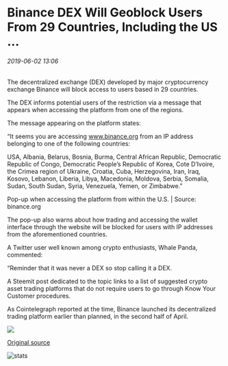 # Binance DEX Will Geoblock Users From 29 Countries, Including the US ...

###### 2019-06-02 13:06

The decentralized exchange (DEX) developed by major cryptocurrency exchange Binance will block access to users based in 29 countries.

The DEX informs potential users of the restriction via a message that appears when accessing the platform from one of the regions.

The message appearing on the platform states:

“It seems you are accessing www.binance.org from an IP address belonging to one of the following countries:

USA, Albania, Belarus, Bosnia, Burma, Central African Republic, Democratic Republic of Congo, Democratic People’s Republic of Korea, Cote D’Ivoire, the Crimea region of Ukraine, Croatia, Cuba, Herzegovina, Iran, Iraq, Kosovo, Lebanon, Liberia, Libya, Macedonia, Moldova, Serbia, Somalia, Sudan, South Sudan, Syria, Venezuela, Yemen, or Zimbabwe.”

Pop-up when accessing the platform from within the U.S. | Source: binance.org

The pop-up also warns about how trading and accessing the wallet interface through the website will be blocked for users with IP addresses from the aforementioned countries.

A Twitter user well known among crypto enthusiasts, Whale Panda, commented:

“Reminder that it was never a DEX so stop calling it a DEX.

A Steemit post dedicated to the topic links to a list of suggested crypto asset trading platforms that do not require users to go through Know Your Customer procedures.

As Cointelegraph reported at the time, Binance launched its decentralized trading platform earlier than planned, in the second half of April.

![](https://s3.cointelegraph.com/storage/uploads/view/db71a8113bd45bc40470d24a09ba149c.png)

[Original source](https://cointelegraph.com/news/binance-dex-will-geoblock-users-from-29-countries-including-the-us)

![stats](https://c.statcounter.com/11760860/0/a89fa40b/1/ "stats")
